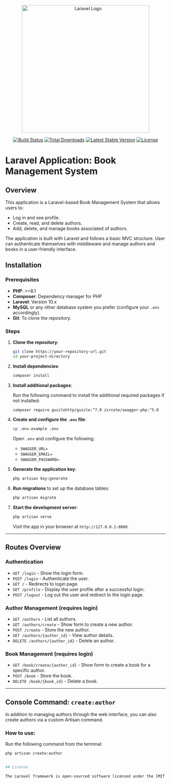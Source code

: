 <p align="center"><a href="https://laravel.com" target="_blank"><img src="https://raw.githubusercontent.com/laravel/art/master/logo-lockup/5%20SVG/2%20CMYK/1%20Full%20Color/laravel-logolockup-cmyk-red.svg" width="400" alt="Laravel Logo"></a></p>

<p align="center">
<a href="https://github.com/laravel/framework/actions"><img src="https://github.com/laravel/framework/workflows/tests/badge.svg" alt="Build Status"></a>
<a href="https://packagist.org/packages/laravel/framework"><img src="https://img.shields.io/packagist/dt/laravel/framework" alt="Total Downloads"></a>
<a href="https://packagist.org/packages/laravel/framework"><img src="https://img.shields.io/packagist/v/laravel/framework" alt="Latest Stable Version"></a>
<a href="https://packagist.org/packages/laravel/framework"><img src="https://img.shields.io/packagist/l/laravel/framework" alt="License"></a>
</p>

# Laravel Application: Book Management System

## Overview

This application is a Laravel-based Book Management System that allows users to:

- Log in and see profile.
- Create, read, and delete authors.
- Add, delete, and manage books associated of authors.

The application is built with Laravel and follows a basic MVC structure. User can authenticate themselves with middleware and manage authors and books in a user-friendly interface.

## Installation

### Prerequisites

- **PHP**: >=8.1
- **Composer**: Dependency manager for PHP
- **Laravel**: Version 10.x
- **MySQL** or any other database system you prefer (configure your `.env` accordingly).
- **Git**: To clone the repository.

### Steps

1. **Clone the repository**:

    ```bash
    git clone https://your-repository-url.git
    cd your-project-directory
    ```

2. **Install dependencies**:

    ```bash
    composer install
    ```

3. **Install additional packages**:

    Run the following command to install the additional required packages if not installed:

    ```bash
    composer require guzzlehttp/guzzle:^7.9 zircote/swagger-php:^5.0
    ```

4. **Create and configure the `.env` file**:

    ```bash
    cp .env.example .env
    ```

    Open `.env` and configure the following:

    - `SWAGGER_URL=`
    - `SWAGGER_EMAIL=`
    - `SWAGGER_PASSWORD=`

5. **Generate the application key**:

    ```bash
    php artisan key:generate
    ```

6. **Run migrations** to set up the database tables:

    ```bash
    php artisan migrate
    ```

7. **Start the development server**:

    ```bash
    php artisan serve
    ```

    Visit the app in your browser at `http://127.0.0.1:8000`.

---

## Routes Overview

### Authentication

- `GET /login` - Show the login form.
- `POST /login` - Authenticate the user.
- `GET /` - Redirects to login page.
- `GET /profile` - Display the user profile after a successful login.
- `POST /logout` - Log out the user and redirect to the login page.

### Author Management (requires login)

- `GET /authors` - List all authors.
- `GET /authors/create` - Show form to create a new author.
- `POST /create` - Store the new author.
- `GET /authors/{author_id}` - View author details.
- `DELETE /authors/{author_id}` - Delete an author.

### Book Management (requires login)

- `GET /book/create/{author_id}` - Show form to create a book for a specific author.
- `POST /book` - Store the book.
- `DELETE /book/{book_id}` - Delete a book.

---

## Console Command: `create:author`

In addition to managing authors through the web interface, you can also create authors via a custom Artisan command.

### How to use:

Run the following command from the terminal:

```bash
php artisan create:author


## License

The Laravel framework is open-sourced software licensed under the [MIT license](https://opensource.org/licenses/MIT).
